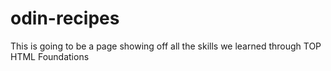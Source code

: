 # odin-recipes
This is going to be a page showing off all the skills we learned through TOP HTML Foundations